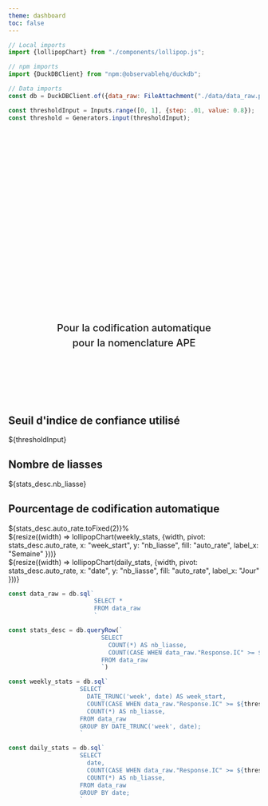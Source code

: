 ```yaml
---
theme: dashboard
toc: false
---
```


```js
// Local imports
import {lollipopChart} from "./components/lollipop.js";

// npm imports
import {DuckDBClient} from "npm:@observablehq/duckdb";

// Data imports
const db = DuckDBClient.of({data_raw: FileAttachment("./data/data_raw.parquet")});
```

```js
const thresholdInput = Inputs.range([0, 1], {step: .01, value: 0.8});
const threshold = Generators.input(thresholdInput);
```

<div class="hero">
  <h1>Tableau de bord de surveillance</h1>
  <h2> Pour la codification automatique pour la nomenclature APE</h2>
</div>


<div class="grid grid-cols-3">
  <div class="card">
    <h2>Seuil d'indice de confiance utilisé</h2>
    <span class="big">${thresholdInput}</span>
  </div>
  <div class="card">
    <h2>Nombre de liasses</h2>
    <span class="big">${stats_desc.nb_liasse}</span>
  </div>
  <div class="card">
    <h2>Pourcentage de codification automatique</h2>
    <span class="big">${stats_desc.auto_rate.toFixed(2)}%</span>
  </div>
</div>


<div class="grid grid-cols-1">
  <div class="card">
    ${resize((width) => lollipopChart(weekly_stats, {width,
     pivot: stats_desc.auto_rate,
     x: "week_start",
     y: "nb_liasse",
     fill: "auto_rate",
     label_x: "Semaine"
     }))}
  </div>
</div>

<div class="grid grid-cols-1">
  <div class="card">
    ${resize((width) => lollipopChart(daily_stats, {width,
     pivot: stats_desc.auto_rate,
     x: "date",
     y: "nb_liasse",
     fill: "auto_rate",
     label_x: "Jour"
     }))}
  </div>
</div>


<style>

.hero {
  display: flex;
  flex-direction: column;
  align-items: center;
  font-family: var(--sans-serif);
  margin: 4rem 0 8rem;
  text-wrap: balance;
  text-align: center;
}

.hero h1 {
  margin: 1rem 0;
  padding: 1rem 0;
  max-width: none;
  font-size: 14vw;
  font-weight: 900;
  line-height: 1;
  background: linear-gradient(30deg, var(--theme-foreground-focus), currentColor);
  -webkit-background-clip: text;
  -webkit-text-fill-color: transparent;
  background-clip: text;
}

.hero h2 {
  margin: 0;
  max-width: 34em;
  font-size: 20px;
  font-style: initial;
  font-weight: 500;
  line-height: 1.5;
  color: var(--theme-foreground-muted);
}

@media (min-width: 640px) {
  .hero h1 {
    font-size: 90px;
  }
}

</style>

<!-- QUERIES SQL -->

```js
const data_raw = db.sql`
                        SELECT * 
                        FROM data_raw
                        `

const stats_desc = db.queryRow(`
                          SELECT 
                            COUNT(*) AS nb_liasse, 
                            COUNT(CASE WHEN data_raw."Response.IC" >= ${threshold} THEN 1 END ) * 100.0 / COUNT(*) AS auto_rate,
                          FROM data_raw
                          `)

const weekly_stats = db.sql`
                    SELECT
                      DATE_TRUNC('week', date) AS week_start,
                      COUNT(CASE WHEN data_raw."Response.IC" >= ${threshold} THEN 1 END) / COUNT(*) AS auto_rate,
                      COUNT(*) AS nb_liasse, 
                    FROM data_raw
                    GROUP BY DATE_TRUNC('week', date);
                    `

const daily_stats = db.sql`
                    SELECT
                      date,
                      COUNT(CASE WHEN data_raw."Response.IC" >= ${threshold} THEN 1 END) / COUNT(*) AS auto_rate,
                      COUNT(*) AS nb_liasse, 
                    FROM data_raw
                    GROUP BY date;
                    `
```
